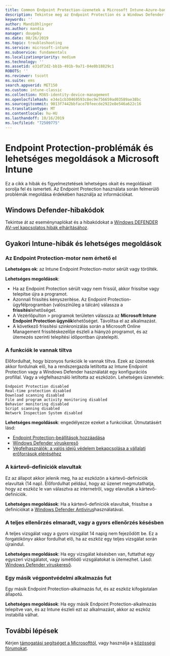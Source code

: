 ```yaml
---
title: Common Endpoint Protection-üzenetek a Microsoft Intune-Azure-ban | Microsoft Docs
description: Tekintse meg az Endpoint Protection és a Windows Defender használatának és hibaelhárításának gyakori üzeneteit és lehetséges megoldásait Microsoft Intuneban.
keywords: ''
author: MandiOhlinger
ms.author: mandia
manager: dougeby
ms.date: 08/26/2019
ms.topic: troubleshooting
ms.service: microsoft-intune
ms.subservice: fundamentals
ms.localizationpriority: medium
ms.technology: ''
ms.assetid: e31df2d2-bb1b-491b-9a71-04e0b18829c1
ROBOTS: ''
ms.reviewer: tscott
ms.suite: ems
search.appverid: MET150
ms.custom: intune-classic
ms.collection: M365-identity-device-management
ms.openlocfilehash: e34e1cb30469593c8ec9e756659ad03589ae38bc
ms.sourcegitcommit: 9013f7442bbface78feecde2922e8e546a622c16
ms.translationtype: MT
ms.contentlocale: hu-HU
ms.lasthandoff: 10/16/2019
ms.locfileid: "72509775"
---
```

# <a name="endpoint-protection-issues-and-possible-solutions-in-microsoft-intune"></a>Endpoint Protection-problémák és lehetséges megoldások a Microsoft Intune

Ez a cikk a hibák és figyelmeztetések lehetséges okait és megoldásait sorolja fel és ismerteti. Az Endpoint Protection használata során felmerülő problémák megoldása érdekében használja az információkat.

## <a name="windows-defender-error-codes"></a>Windows Defender-hibakódok

Tekintse át az eseménynaplókat és a hibakódokat a [Windows DEFENDER AV-vel kapcsolatos hibák elhárításához](https://docs.microsoft.com/windows/security/threat-protection/windows-defender-antivirus/troubleshoot-windows-defender-antivirus).

## <a name="common-intune-errors-and-possible-resolutions"></a>Gyakori Intune-hibák és lehetséges megoldások

### <a name="endpoint-protection-engine-unavailable"></a>Az Endpoint Protection-motor nem érhető el

**Lehetséges ok**: az Intune Endpoint Protection-motor sérült vagy törölték.

**Lehetséges megoldások**:

- Ha az Endpoint Protection sérült vagy nem frissül, akkor frissítse vagy telepítse újra a programot.
- Azonnali frissítés kényszerítése. Az Endpoint Protection-ügyfélprogramban (valószínűleg a tálcán) válassza a **frissítés**lehetőséget.
- A Vezérlőpulton > programok területen válassza az **Microsoft Intune Endpoint Protection ügynök**lehetőséget. Távolítsa el az alkalmazást.
- A következő frissítési szinkronizálás során a Microsoft Online Management frissítéskezelője észleli a hiányzó programot, és az ütemezés szerinti telepítési időpontban újratelepíti.

### <a name="features-are-disabled"></a>A funkciók le vannak tiltva

Előfordulhat, hogy bizonyos funkciók le vannak tiltva. Ezek az üzenetek akkor fordulnak elő, ha a rendszergazda letiltotta az Intune Endpoint Protection vagy a Windows Defender használatát egy konfigurációs profillal. Vagy a végfelhasználó letiltotta az eszközön. Lehetséges üzenetek:

`Endpoint Protection disabled`  
`Real-time protection disabled`  
`Download scanning disabled`  
`File and program activity monitoring disabled`  
`Behavior monitoring disabled`  
`Script scanning disabled`  
`Network Inspection System disabled`  

**Lehetséges megoldások**: engedélyezze ezeket a funkciókat. Útmutatásért lásd:

- [Endpoint Protection-beállítások hozzáadása](../protect/endpoint-protection-configure.md)
- [Windows Defender víruskereső](../configuration/device-restrictions-windows-10.md#microsoft-defender-antivirus)
- [Végfelhasználók: a valós idejű védelem bekapcsolása a vállalati erőforrások eléréséhez](/intune-user-help/turn-on-defender-windows)

### <a name="malware-definitions-out-of-date"></a>A kártevő-definíciók elavultak

Ez az állapot akkor jelenik meg, ha az eszközön a kártevő-definíciók elavultak (14 nap). Előfordulhat például, hogy az üzenet megmutathatja, hogy az eszköz le van választva az internetről, vagy elavultak a kártevő-definíciók.

**Lehetséges megoldások**: Ha a kártevő-definíciók elavultak, frissítse a definíciókat a [Windows Defender Antivirus](../configuration/device-restrictions-windows-10.md#microsoft-defender-antivirus)használatával.

### <a name="full-scan-overdue-or-quick-scan-overdue"></a>A teljes ellenőrzés elmaradt, vagy a gyors ellenőrzés késésben

A teljes vizsgálat vagy a gyors vizsgálat 14 napig nem fejeződött be. Ez a forgatókönyv akkor fordulhat elő, ha az eszköz egy teljes vizsgálat során újraindul.

**Lehetséges megoldások**: Ha egy vizsgálat késésben van, futtathat egy egyszeri vizsgálatot, vagy ismétlődő vizsgálatokat is ütemezhet. Lásd: [Windows Defender víruskereső](../configuration/device-restrictions-windows-10.md#microsoft-defender-antivirus).

### <a name="another-endpoint-protection-application-running"></a>Egy másik végpontvédelmi alkalmazás fut

Egy másik Endpoint Protection-alkalmazás fut, és az eszköz kifogástalan állapotú.

**Lehetséges megoldások**: Ha egy másik Endpoint Protection-alkalmazás telepítve van, és az Intune észleli ezt az alkalmazást, akkor az eszköz instabillá válhat.

## <a name="next-steps"></a>További lépések

Kérjen [támogatási segítséget a Microsofttól](get-support.md), vagy használja a [közösségi fórumokat](https://social.technet.microsoft.com/Forums/en-US/home?category=microsoftintune).
